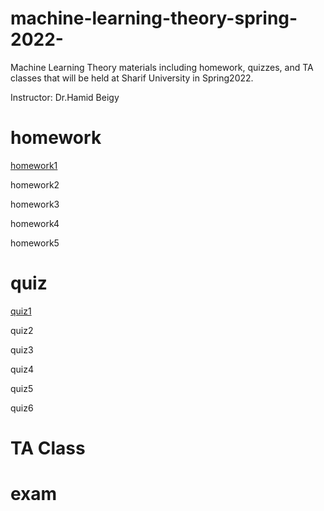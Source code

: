 # machine-learning-theory-spring-2022-
Machine Learning Theory materials including homework, quizzes, and TA classes that will be held at Sharif University in Spring2022.

Instructor: Dr.Hamid Beigy

# homework
[homework1](https://github.com/ArashLagzian/machine-learning-theory-spring-2022-/raw/master/homework/homework1.pdf)

homework2

homework3

homework4

homework5

# quiz
[quiz1](https://github.com/ArashLagzian/machine-learning-theory-spring-2022-/raw/master/quiz/quiz1.pdf)

quiz2

quiz3

quiz4

quiz5

quiz6

# TA Class

# exam
